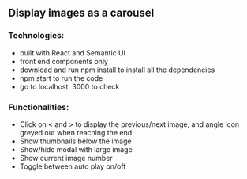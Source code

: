 ## Display images as a carousel

### Technologies:
- built with React and Semantic UI
- front end components only
- download and run npm install to install all the dependencies
- npm start to run the code
- go to localhost: 3000 to check

### Functionalities:
  - Click on < and > to display the previous/next image, and angle icon greyed out when reaching the end
  - Show thumbnails below the image
  - Show/hide modal with large image
  - Show current image number
  - Toggle between auto play on/off
